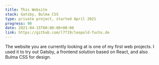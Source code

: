 ```yaml
---
title: This Website
stack: Gatsby, Bulma CSS
type: private project, started April 2021
progress: 90
date: 2021-04-15T00:00:00+00:00
link: https://github.com/l7f19/leopold-fuchs.de
---
```


The website you are currently looking at is one of my first web projects. I used it to try out Gatsby, a frontend solution based on React, and also Bulma CSS for design.
